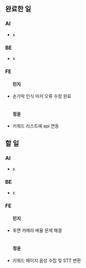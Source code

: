 <h2>완료한 일</h2>
<h3>AI</h3>
<ul>
  <li>x</li>
</ul>

<h3>BE</h3>
<ul>
  <li>x</li>
</ul>

<h3>FE</h3>
<ul>
  <h4>민지</h4>
  <li>손가락 인식 마커 오류 수정 완료</li>
  <br>
  <h4>정윤</h4>
  <li>키워드 리스트에 api 연동</li>
</ul>

<h2>할 일</h2>
<h3>AI</h3>
<ul>
  <li>x</li>
</ul>

<h3>BE</h3>
<ul>
  <li>x</li>
</ul>

<h3>FE</h3>
<ul>
  <h4>민지</h4>
  <li>후면 카메라 배율 문제 해결</li>
  <br>
  <h4>정윤</h4>
  <li>키워드 페이지 음성 수집 및 STT 변환</li>
</ul>
